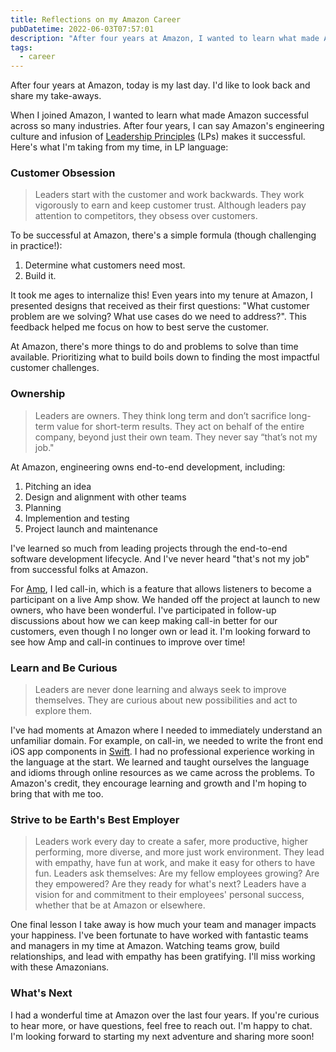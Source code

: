 ```yaml
---
title: Reflections on my Amazon Career
pubDatetime: 2022-06-03T07:57:01
description: "After four years at Amazon, I wanted to learn what made Amazon successful across so many industries. Here's what I learned about engineering culture and Leadership Principles during my time there."
tags:
  - career
---
```


After four years at Amazon, today is my last day.
I'd like to look back and share my take-aways.

When I joined Amazon, I wanted to learn what made Amazon successful across so
many industries. After four years, I can say Amazon's
engineering culture and infusion of [Leadership
Principles](https://www.amazon.jobs/en/principles) (LPs) makes it successful.
Here's what I'm taking from my time, in LP language:

### Customer Obsession

> Leaders start with the customer and work backwards. They work vigorously to
earn and keep customer trust. Although leaders pay attention to competitors,
they obsess over customers.

To be successful at Amazon, there's a simple formula (though challenging in practice!):
1. Determine what customers need most.
2. Build it.

It took me ages to internalize this!
Even years into my tenure at Amazon, I presented designs that received as
their first questions: "What customer problem are we solving? What use cases
do we need to address?". This feedback helped me focus on how to best serve the
customer.

At Amazon, there's more things to do and problems to solve than time available.
Prioritizing what to build boils down to finding the most
impactful customer challenges.

### Ownership

> Leaders are owners. They think long term and don’t sacrifice long-term value
for short-term results. They act on behalf of the entire company, beyond just
their own team. They never say “that’s not my job."

At Amazon, engineering owns end-to-end development, including:

1. Pitching an idea
2. Design and alignment with other teams
3. Planning
4. Implemention and testing
3. Project launch and maintenance

I've learned so much from leading projects through the end-to-end software
development lifecycle. And I've never heard "that's not my job"
from successful folks at Amazon.

For [Amp](https://www.onamp.com/), I led call-in, which is a feature that
allows listeners to become a participant on a live Amp show.
We handed off the project at launch to new owners, who have been wonderful. I've
participated in follow-up discussions about how we can keep making call-in
better for our customers, even though I no longer own or lead it. I'm
looking forward to see how Amp and call-in continues to improve over time!

### Learn and Be Curious

> Leaders are never done learning and always seek to improve themselves. They
are curious about new possibilities and act to explore them.

I've had moments at Amazon where I needed to
immediately understand an unfamiliar domain. For example, on call-in, we needed
to write the front end iOS app components in [Swift](https://developer.apple.com/swift/).
I had no professional experience working in the language at the start. We
learned and taught ourselves the language and idioms
through online resources as we came across the problems.
To Amazon's credit, they encourage learning and growth
and I'm hoping to bring that with me too.

### Strive to be Earth's Best Employer

> Leaders work every day to create a safer, more productive, higher performing,
more diverse, and more just work environment. They lead with empathy, have fun
at work, and make it easy for others to have fun. Leaders ask themselves: Are my
fellow employees growing? Are they empowered? Are they ready for what's next?
Leaders have a vision for and commitment to their employees' personal success,
whether that be at Amazon or elsewhere.

One final lesson I take away is how much your team and manager impacts your
happiness. I've been fortunate to have worked with fantastic teams and managers
in my time at Amazon. Watching teams grow, build relationships, and lead with
empathy has been gratifying. I'll miss working with these Amazonians.

### What's Next

I had a wonderful time at Amazon over the last four years. If you're curious to
hear more, or have questions, feel free to reach out. I'm happy to chat. I'm
looking forward to starting my next adventure and sharing more soon!

